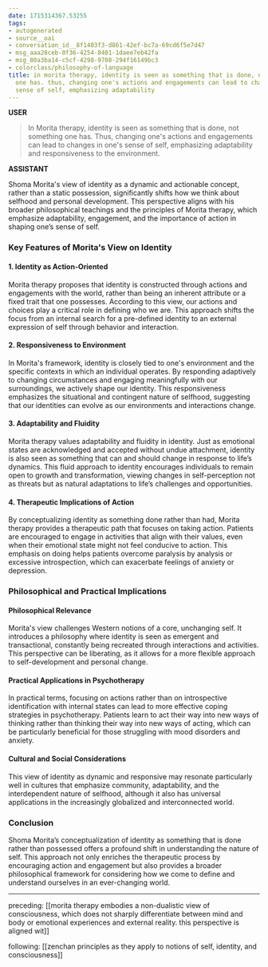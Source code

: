 ```yaml
---
date: 1715314367.53255
tags:
- autogenerated
- source__oai
- conversation_id__8f1403f3-d861-42ef-bc7a-69cd6f5e7d47
- msg_aaa28ceb-0f36-4254-8401-1daee7eb42fa
- msg_80a3ba14-c5cf-4298-9708-294f16149bc3
- colorclass/philosophy-of-language
title: in morita therapy, identity is seen as something that is done, not something
  one has. thus, changing one's actions and engagements can lead to changes in one's
  sense of self, emphasizing adaptability
---
```


**USER**

> In Morita therapy, identity is seen as something that is done, not something one has. Thus, changing one's actions and engagements can lead to changes in one's sense of self, emphasizing adaptability and responsiveness to the environment.


**ASSISTANT**

Shoma Morita's view of identity as a dynamic and actionable concept, rather than a static possession, significantly shifts how we think about selfhood and personal development. This perspective aligns with his broader philosophical teachings and the principles of Morita therapy, which emphasize adaptability, engagement, and the importance of action in shaping one’s sense of self.

### Key Features of Morita's View on Identity

#### 1. **Identity as Action-Oriented**
Morita therapy proposes that identity is constructed through actions and engagements with the world, rather than being an inherent attribute or a fixed trait that one possesses. According to this view, our actions and choices play a critical role in defining who we are. This approach shifts the focus from an internal search for a pre-defined identity to an external expression of self through behavior and interaction.

#### 2. **Responsiveness to Environment**
In Morita's framework, identity is closely tied to one's environment and the specific contexts in which an individual operates. By responding adaptively to changing circumstances and engaging meaningfully with our surroundings, we actively shape our identity. This responsiveness emphasizes the situational and contingent nature of selfhood, suggesting that our identities can evolve as our environments and interactions change.

#### 3. **Adaptability and Fluidity**
Morita therapy values adaptability and fluidity in identity. Just as emotional states are acknowledged and accepted without undue attachment, identity is also seen as something that can and should change in response to life’s dynamics. This fluid approach to identity encourages individuals to remain open to growth and transformation, viewing changes in self-perception not as threats but as natural adaptations to life’s challenges and opportunities.

#### 4. **Therapeutic Implications of Action**
By conceptualizing identity as something done rather than had, Morita therapy provides a therapeutic path that focuses on taking action. Patients are encouraged to engage in activities that align with their values, even when their emotional state might not feel conducive to action. This emphasis on doing helps patients overcome paralysis by analysis or excessive introspection, which can exacerbate feelings of anxiety or depression.

### Philosophical and Practical Implications

#### **Philosophical Relevance**
Morita's view challenges Western notions of a core, unchanging self. It introduces a philosophy where identity is seen as emergent and transactional, constantly being recreated through interactions and activities. This perspective can be liberating, as it allows for a more flexible approach to self-development and personal change.

#### **Practical Applications in Psychotherapy**
In practical terms, focusing on actions rather than on introspective identification with internal states can lead to more effective coping strategies in psychotherapy. Patients learn to act their way into new ways of thinking rather than thinking their way into new ways of acting, which can be particularly beneficial for those struggling with mood disorders and anxiety.

#### **Cultural and Social Considerations**
This view of identity as dynamic and responsive may resonate particularly well in cultures that emphasize community, adaptability, and the interdependent nature of selfhood, although it also has universal applications in the increasingly globalized and interconnected world.

### Conclusion

Shoma Morita’s conceptualization of identity as something that is done rather than possessed offers a profound shift in understanding the nature of self. This approach not only enriches the therapeutic process by encouraging action and engagement but also provides a broader philosophical framework for considering how we come to define and understand ourselves in an ever-changing world.


---

preceding: [[morita therapy embodies a non-dualistic view of consciousness, which does not sharply differentiate between mind and body or emotional experiences and external reality. this perspective is aligned wit]]  


following: [[zenchan principles as they apply to notions of self, identity, and consciousness]]